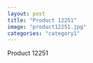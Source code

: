 ```yaml
---
layout: post
title: "Product 12251"
image: "product12251.jpg"
categories: "category1"
---
```

Product 12251
